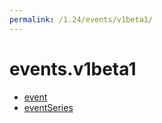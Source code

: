 ```yaml
---
permalink: /1.24/events/v1beta1/
---
```


# events.v1beta1



* [event](event.md)
* [eventSeries](eventSeries.md)